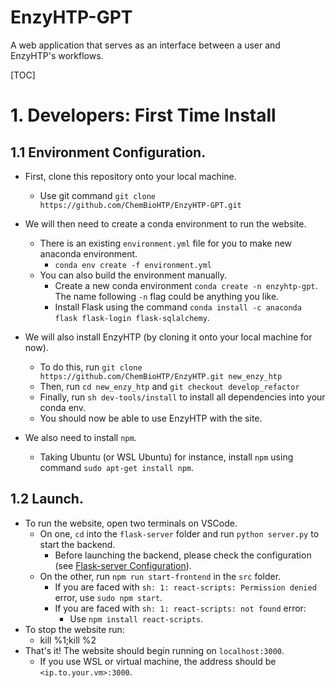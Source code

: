 # EnzyHTP-GPT

A web application that serves as an interface between a user and EnzyHTP's workflows.

[TOC]

# 1. Developers: First Time Install

## 1.1 Environment Configuration.

- First, clone this repository onto your local machine.

  - Use git command `git clone https://github.com/ChemBioHTP/EnzyHTP-GPT.git`

- We will then need to create a conda environment to run the website.

  - There is an existing `environment.yml` file for you to make new anaconda environment.
    - `conda env create -f environment.yml`
  - You can also build the environment manually.
    - Create a new conda environment `conda create -n enzyhtp-gpt`. The name following `-n` flag could be anything you like.
    - Install Flask using the command `conda install -c anaconda flask flask-login flask-sqlalchemy`.

- We will also install EnzyHTP (by cloning it onto your local machine for now).

  - To do this, run `git clone https://github.com/ChemBioHTP/EnzyHTP.git new_enzy_htp`
  - Then, run `cd new_enzy_htp` and `git checkout develop_refactor`
  - Finally, run `sh dev-tools/install` to install all dependencies into your conda env.
  - You should now be able to use EnzyHTP with the site.

- We also need to install `npm`.
  - Taking Ubuntu (or WSL Ubuntu) for instance, install `npm` using command `sudo apt-get install npm`.

## 1.2 Launch.

- To run the website, open two terminals on VSCode.
  - On one, `cd` into the `flask-server` folder and run `python server.py` to start the backend.
    - Before launching the backend, please check the configuration (see [Flask-server Configuration](./flask-server/README.md#2-configuration)).
  - On the other, run `npm run start-frontend` in the `src` folder.
    - If you are faced with `sh: 1: react-scripts: Permission denied` error, use `sudo npm start`.
    - If you are faced with `sh: 1: react-scripts: not found` error:
      - Use `npm install react-scripts`.
- To stop the website run:
  - kill %1;kill %2
- That's it! The website should begin running on `localhost:3000`.
  - If you use WSL or virtual machine, the address should be `<ip.to.your.vm>:3000`.
